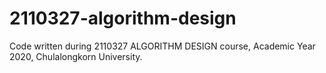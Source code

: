 # 2110327-algorithm-design
Code written during 2110327 ALGORITHM DESIGN course, Academic Year 2020, Chulalongkorn University.
